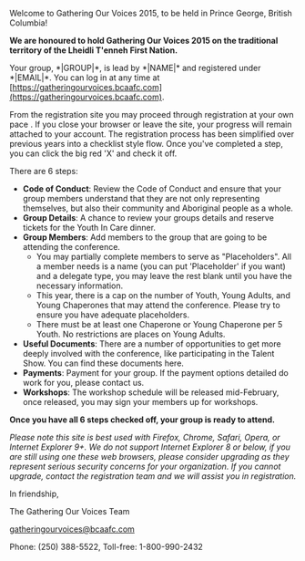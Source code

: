 Welcome to Gathering Our Voices 2015, to be held in Prince George, British Columbia!

**We are honoured to hold Gathering Our Voices 2015 on the traditional territory of the Lheidli T'enneh First Nation.**

Your group, \*|GROUP|\*, is lead by \*|NAME|\* and registered under \*|EMAIL|\*. You can log in at any time at [https://gatheringourvoices.bcaafc.com](https://gatheringourvoices.bcaafc.com).

From the registration site you may proceed through registration at your own pace . If you close your browser or leave the site, your progress will remain attached to your account. The registration process has been simplified over previous years into a checklist style flow. Once you've completed a step, you can click the big red 'X' and check it off.

There are 6 steps:

* **Code of Conduct**: Review the Code of Conduct and ensure that your group members understand that they are not only representing themselves, but also their community and Aboriginal people as a whole.
* **Group Details**: A chance to review your groups details and reserve tickets for the Youth In Care dinner.
* **Group Members**: Add members to the group that are going to be attending the conference.
  * You may partially complete members to serve as "Placeholders". All a member needs is a name (you can put 'Placeholder' if you want) and a delegate type, you may leave the rest blank until you have the necessary information.
  * This year, there is a cap on the number of Youth, Young Adults, and Young Chaperones that may attend the conference. Please try to ensure you have adequate placeholders.
  * There must be at least one Chaperone or Young Chaperone per 5 Youth. No restrictions are places on Young Adults.
* **Useful Documents**: There are a number of opportunities to get more deeply involved with the conference, like participating in the Talent Show. You can find these documents here.
* **Payments**: Payment for your group. If the payment options detailed do work for you, please contact us.
* **Workshops**: The workshop schedule will be released mid-February, once released, you may sign your members up for workshops.

**Once you have all 6 steps checked off, your group is ready to attend.**

*Please note this site is best used with Firefox, Chrome, Safari, Opera, or Internet Explorer 9+. We do not support Internet Explorer 8 or below, if you are still using one these web browsers, please consider upgrading as they represent serious security concerns for your organization. If you cannot upgrade, contact the registration team and we will assist you in registration.*

In friendship,

The Gathering Our Voices Team

[gatheringourvoices@bcaafc.com](mailto:gatheringourvoices@bcaafc.com)

Phone: (250) 388-5522, Toll-free: 1-800-990-2432
